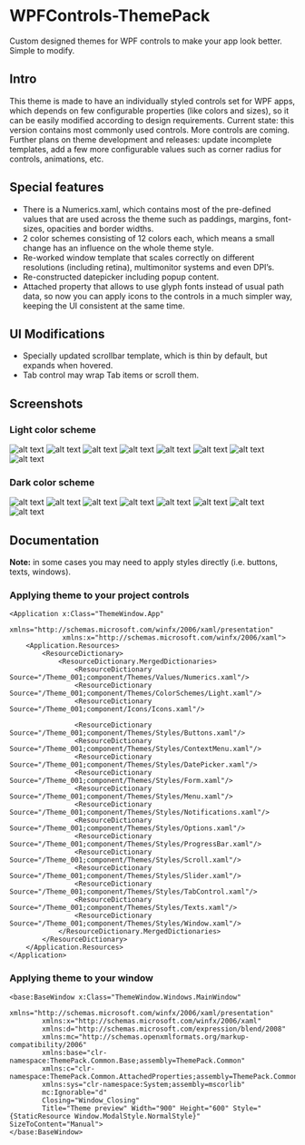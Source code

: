 # WPFControls-ThemePack
Custom designed themes for WPF controls to make your app look better. Simple to modify.

## Intro
This theme is made to have an individually styled controls set for WPF apps, which depends on few configurable properties (like colors and sizes), so it can be easily modified according to design requirements.
Current state: this version contains most commonly used controls. More controls are coming.
Further plans on theme development and releases: update incomplete templates, add a few more configurable values such as corner radius for controls, animations, etc.

## Special features
* There is a Numerics.xaml, which contains most of the pre-defined values that are used across the theme such as paddings, margins, font-sizes, opacities and border widths.
* 2 color schemes consisting of 12 colors each, which means a small change has an influence on the whole theme style.
* Re-worked window template that scales correctly on different resolutions (including retina), multimonitor systems and even DPI’s.
* Re-constructed datepicker including popup content.
* Attached property that allows to use glyph fonts instead of usual path data, so now you can apply icons to the controls in a much simpler way, keeping the UI consistent at the same time.

## UI Modifications
* Specially updated scrollbar template, which is thin by default, but expands when hovered. 
* Tab control may wrap Tab items or scroll them.

## Screenshots
### Light color scheme
![alt text](http://customatics.com/wp-content/uploads/2017/03/light-colors.png "Colors for light color scheme")
![alt text](http://customatics.com/wp-content/uploads/2017/03/light-texts.png "Text sizes")
![alt text](http://customatics.com/wp-content/uploads/2017/03/light-buttons.png "Button styles")
![alt text](http://customatics.com/wp-content/uploads/2017/03/light-forms.png "Form elements styles")
![alt text](http://customatics.com/wp-content/uploads/2017/03/light-scrolls.png "Scrollbars and scrollviewer styles")
![alt text](http://customatics.com/wp-content/uploads/2017/03/light-progress.png "Progressbar style")
![alt text](http://customatics.com/wp-content/uploads/2017/03/light-notifications.png "Notifications styles")
![alt text](http://customatics.com/wp-content/uploads/2017/03/light-context.png "Context menu style")

### Dark color scheme
![alt text](http://customatics.com/wp-content/uploads/2017/03/dark-colors.png "Colors for light color scheme")
![alt text](http://customatics.com/wp-content/uploads/2017/03/dark-texts.png "Text sizes")
![alt text](http://customatics.com/wp-content/uploads/2017/03/dark-buttons.png "Button styles")
![alt text](http://customatics.com/wp-content/uploads/2017/03/dark-forms.png "Form elements styles")
![alt text](http://customatics.com/wp-content/uploads/2017/03/dark-scrolls.png "Scrollbars and scrollviewer styles")
![alt text](http://customatics.com/wp-content/uploads/2017/03/dark-progress.png "Progressbar style")
![alt text](http://customatics.com/wp-content/uploads/2017/03/dark-notifications.png "Notifications styles")
![alt text](http://customatics.com/wp-content/uploads/2017/03/dark-context.png "Context menu style")

## Documentation
**Note:** in some cases you may need to apply styles directly (i.e. buttons, texts, windows).

### Applying theme to your project controls
```
<Application x:Class="ThemeWindow.App"
             xmlns="http://schemas.microsoft.com/winfx/2006/xaml/presentation"
             xmlns:x="http://schemas.microsoft.com/winfx/2006/xaml">
    <Application.Resources>
        <ResourceDictionary>
            <ResourceDictionary.MergedDictionaries>
                <ResourceDictionary Source="/Theme_001;component/Themes/Values/Numerics.xaml"/>
                <ResourceDictionary Source="/Theme_001;component/Themes/ColorSchemes/Light.xaml"/>
                <ResourceDictionary Source="/Theme_001;component/Icons/Icons.xaml"/>

                <ResourceDictionary Source="/Theme_001;component/Themes/Styles/Buttons.xaml"/>
                <ResourceDictionary Source="/Theme_001;component/Themes/Styles/ContextMenu.xaml"/>
                <ResourceDictionary Source="/Theme_001;component/Themes/Styles/DatePicker.xaml"/>
                <ResourceDictionary Source="/Theme_001;component/Themes/Styles/Form.xaml"/>
                <ResourceDictionary Source="/Theme_001;component/Themes/Styles/Menu.xaml"/>
                <ResourceDictionary Source="/Theme_001;component/Themes/Styles/Notifications.xaml"/>
                <ResourceDictionary Source="/Theme_001;component/Themes/Styles/Options.xaml"/>
                <ResourceDictionary Source="/Theme_001;component/Themes/Styles/ProgressBar.xaml"/>
                <ResourceDictionary Source="/Theme_001;component/Themes/Styles/Scroll.xaml"/>
                <ResourceDictionary Source="/Theme_001;component/Themes/Styles/Slider.xaml"/>
                <ResourceDictionary Source="/Theme_001;component/Themes/Styles/TabControl.xaml"/>
                <ResourceDictionary Source="/Theme_001;component/Themes/Styles/Texts.xaml"/>
                <ResourceDictionary Source="/Theme_001;component/Themes/Styles/Window.xaml"/>
            </ResourceDictionary.MergedDictionaries>
        </ResourceDictionary>
    </Application.Resources>
</Application>
```
### Applying theme to your window
```
<base:BaseWindow x:Class="ThemeWindow.Windows.MainWindow"
        xmlns="http://schemas.microsoft.com/winfx/2006/xaml/presentation"
        xmlns:x="http://schemas.microsoft.com/winfx/2006/xaml"
        xmlns:d="http://schemas.microsoft.com/expression/blend/2008"
        xmlns:mc="http://schemas.openxmlformats.org/markup-compatibility/2006"
        xmlns:base="clr-namespace:ThemePack.Common.Base;assembly=ThemePack.Common"
        xmlns:c="clr-namespace:ThemePack.Common.AttachedProperties;assembly=ThemePack.Common"
        xmlns:sys="clr-namespace:System;assembly=mscorlib"
        mc:Ignorable="d" 
        Closing="Window_Closing"
        Title="Theme preview" Width="900" Height="600" Style="{StaticResource Window.ModalStyle.NormalStyle}" SizeToContent="Manual">
</base:BaseWindow>
```
